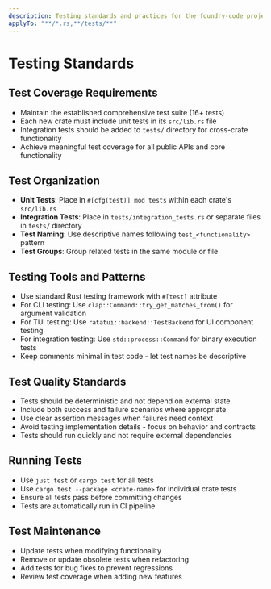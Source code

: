 ```yaml
---
description: Testing standards and practices for the foundry-code project
applyTo: "**/*.rs,**/tests/**"
---
```


# Testing Standards

## Test Coverage Requirements
- Maintain the established comprehensive test suite (16+ tests)
- Each new crate must include unit tests in its `src/lib.rs` file
- Integration tests should be added to `tests/` directory for cross-crate functionality
- Achieve meaningful test coverage for all public APIs and core functionality

## Test Organization
- **Unit Tests**: Place in `#[cfg(test)] mod tests` within each crate's `src/lib.rs`
- **Integration Tests**: Place in `tests/integration_tests.rs` or separate files in `tests/` directory
- **Test Naming**: Use descriptive names following `test_<functionality>` pattern
- **Test Groups**: Group related tests in the same module or file

## Testing Tools and Patterns
- Use standard Rust testing framework with `#[test]` attribute
- For CLI testing: Use `clap::Command::try_get_matches_from()` for argument validation
- For TUI testing: Use `ratatui::backend::TestBackend` for UI component testing
- For integration testing: Use `std::process::Command` for binary execution tests
- Keep comments minimal in test code - let test names be descriptive

## Test Quality Standards
- Tests should be deterministic and not depend on external state
- Include both success and failure scenarios where appropriate
- Use clear assertion messages when failures need context
- Avoid testing implementation details - focus on behavior and contracts
- Tests should run quickly and not require external dependencies

## Running Tests
- Use `just test` or `cargo test` for all tests
- Use `cargo test --package <crate-name>` for individual crate tests
- Ensure all tests pass before committing changes
- Tests are automatically run in CI pipeline

## Test Maintenance
- Update tests when modifying functionality
- Remove or update obsolete tests when refactoring
- Add tests for bug fixes to prevent regressions
- Review test coverage when adding new features

